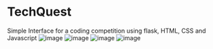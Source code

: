 # TechQuest
Simple Interface for a coding competition using flask, HTML, CSS and Javascript
![image](https://github.com/user-attachments/assets/69bddc65-5867-40ef-bc72-5fbef2a35212)
![image](https://github.com/user-attachments/assets/5267afa4-9b0a-477c-b0ed-ba899189055d)
![image](https://github.com/user-attachments/assets/5a5400a2-e451-4edf-a7b6-cf5e68d143a3)
![image](https://github.com/user-attachments/assets/6de6ec42-5bac-46db-994b-c4555c8b3951)

